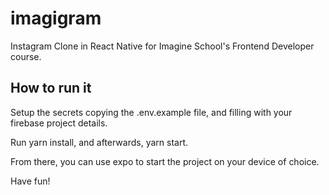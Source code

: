 # imagigram
Instagram Clone in React Native for Imagine School's Frontend Developer course.

## How to run it
Setup the secrets copying the .env.example file, and filling with your firebase project details.

Run yarn install, and afterwards, yarn start.

From there, you can use expo to start the project on your device of choice.

Have fun!
